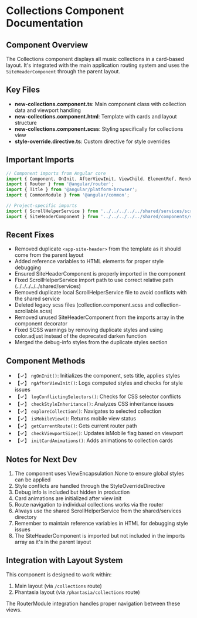# Collections Component Documentation

## Component Overview

The Collections component displays all music collections in a card-based layout. It's integrated with the main application routing system and uses the `SiteHeaderComponent` through the parent layout.

## Key Files

- **new-collections.component.ts**: Main component class with collection data and viewport handling
- **new-collections.component.html**: Template with cards and layout structure
- **new-collections.component.scss**: Styling specifically for collections view
- **style-override.directive.ts**: Custom directive for style overrides

## Important Imports

```typescript
// Component imports from Angular core
import { Component, OnInit, AfterViewInit, ViewChild, ElementRef, Renderer2 } from '@angular/core';
import { Router } from '@angular/router';
import { Title } from '@angular/platform-browser';
import { CommonModule } from '@angular/common';

// Project-specific imports
import { ScrollHelperService } from '../../../../../shared/services/scroll-helper.service';
import { SiteHeaderComponent } from '../../../../../shared/components/site-header/site-header.component';
```

## Recent Fixes

- Removed duplicate `<app-site-header>` from the template as it should come from the parent layout
- Added reference variables to HTML elements for proper style debugging
- Ensured SiteHeaderComponent is properly imported in the component
- Fixed ScrollHelperService import path to use correct relative path (../../../../../shared/services)
- Removed duplicate local ScrollHelperService file to avoid conflicts with the shared service
- Deleted legacy scss files (collection.component.scss and collection-scrollable.scss)
- Removed unused SiteHeaderComponent from the imports array in the component decorator
- Fixed SCSS warnings by removing duplicate styles and using color.adjust instead of the deprecated darken function
- Merged the debug-info styles from the duplicate styles section

## Component Methods

- 【✓】 `ngOnInit()`: Initializes the component, sets title, applies styles
- 【✓】 `ngAfterViewInit()`: Logs computed styles and checks for style issues
- 【✓】 `logConflictingSelectors()`: Checks for CSS selector conflicts
- 【✓】 `checkStyleInheritance()`: Analyzes CSS inheritance issues
- 【✓】 `exploreCollection()`: Navigates to selected collection
- 【✓】 `isMobileView()`: Returns mobile view status
- 【✓】 `getCurrentRoute()`: Gets current router path
- 【✓】 `checkViewportSize()`: Updates isMobile flag based on viewport
- 【✓】 `initCardAnimations()`: Adds animations to collection cards

## Notes for Next Dev

1. The component uses ViewEncapsulation.None to ensure global styles can be applied
2. Style conflicts are handled through the StyleOverrideDirective
3. Debug info is included but hidden in production
4. Card animations are initialized after view init
5. Route navigation to individual collections works via the router
6. Always use the shared ScrollHelperService from the shared/services directory
7. Remember to maintain reference variables in HTML for debugging style issues
8. The SiteHeaderComponent is imported but not included in the imports array as it's in the parent layout

## Integration with Layout System

This component is designed to work within:
1. Main layout (via `/collections` route)
2. Phantasia layout (via `/phantasia/collections` route)

The RouterModule integration handles proper navigation between these views. 